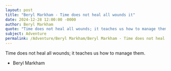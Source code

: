 ```yaml
---
layout: post
title: "Beryl Markham - Time does not heal all wounds it"
date: 2024-12-28 12:00:00 -0000
author: Beryl Markham
quote: "Time does not heal all wounds; it teaches us how to manage them."
subject: Adventure
permalink: /Adventure/Beryl Markham/Beryl Markham - Time does not heal all wounds it
---
```


Time does not heal all wounds; it teaches us how to manage them.

- Beryl Markham
